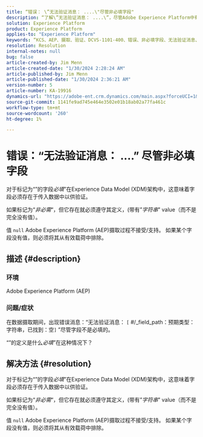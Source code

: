 ```yaml
---
title: “错误： \”无法验证消息： ....\"尽管非必填字段"
description: “了解\”无法验证消息： ....\”，尽管Adobe Experience Platform中有非必填字段错误。
solution: Experience Platform
product: Experience Platform
applies-to: "Experience Platform"
keywords: “KCS、AEP、摄取、验证、DCVS-1101-400、错误、非必填字段、无法验证消息、常见问题解答、Adobe Experience Platform”
resolution: Resolution
internal-notes: null
bug: false
article-created-by: Jim Menn
article-created-date: "1/30/2024 2:28:24 AM"
article-published-by: Jim Menn
article-published-date: "1/30/2024 2:36:21 AM"
version-number: 5
article-number: KA-19916
dynamics-url: "https://adobe-ent.crm.dynamics.com/main.aspx?forceUCI=1&pagetype=entityrecord&etn=knowledgearticle&id=c08bfe39-17bf-ee11-9079-6045bd006268"
source-git-commit: 1141fe9ad745e464e3502e01b18ab02a77fa461c
workflow-type: tm+mt
source-wordcount: '260'
ht-degree: 1%

---
```


# 错误：“无法验证消息： ....” 尽管非必填字段


对于标记为“”的字段&#x200B;*必填*”在Experience Data Model (XDM)架构中，这意味着字段必须存在于传入数据中以供验证。

如果标记为“*非必需*“，但它存在就必须遵守其定义，(带有”*字符串*&quot;<b> </b>value（而不是完全没有值）。

值 `null` Adobe Experience Platform (AEP)摄取过程不接受/支持。 如果某个字段没有值，则必须将其从有效载荷中排除。

## 描述 {#description}


### <b>环境</b>

Adobe Experience Platform (AEP)



### <b>问题/症状</b>

在数据摄取期间，出现错误消息：“无法验证消息： `[` #/_field_path：预期类型：字符串，已找到：空`]` ”尽管字段不是必填的。

“”的定义是什么&#x200B;*必填*”在这种情况下？


## 解决方法 {#resolution}


对于标记为“”的字段&#x200B;*必填*”在Experience Data Model (XDM)架构中，这意味着字段必须存在于传入数据中以供验证。

如果标记为“*非必需*“，但它存在就必须遵守其定义，(带有”*字符串*&quot;<b> </b>value（而不是完全没有值）。

值 `null` Adobe Experience Platform (AEP)摄取过程不接受/支持。 如果某个字段没有值，则必须将其从有效载荷中排除。

